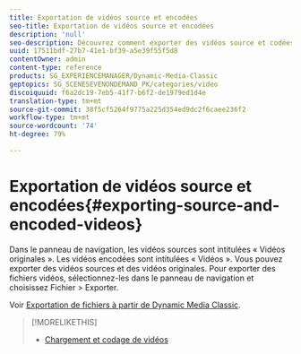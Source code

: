 ```yaml
---
title: Exportation de vidéos source et encodées
seo-title: Exportation de vidéos source et encodées
description: 'null'
seo-description: Découvrez comment exporter des vidéos source et codées.
uuid: 17511bdf-27b7-41e1-bf39-a5e39f55f5d8
contentOwner: admin
content-type: reference
products: SG_EXPERIENCEMANAGER/Dynamic-Media-Classic
geptopics: SG_SCENESEVENONDEMAND_PK/categories/video
discoiquuid: f6a2dc19-7eb5-41f7-b6f2-de1979ed1d4e
translation-type: tm+mt
source-git-commit: 38f5cf5264f9775a225d354ed9dc2f6caee236f2
workflow-type: tm+mt
source-wordcount: '74'
ht-degree: 79%

---
```



# Exportation de vidéos source et encodées{#exporting-source-and-encoded-videos}

Dans le panneau de navigation, les vidéos sources sont intitulées « Vidéos originales ». Les vidéos encodées sont intitulées « Vidéos ». Vous pouvez exporter des vidéos sources et des vidéos originales. Pour exporter des fichiers vidéos, sélectionnez-les dans le panneau de navigation et choisissez Fichier > Exporter. 

Voir [Exportation de fichiers à partir de Dynamic Media Classic](exporting-assets-from-dmc.md#exporting-assets-from-dmc).

>[!MORELIKETHIS]
>
>* [Chargement et codage de vidéos](uploading-encoding-videos.md#uploading_and_encoding_videos)

